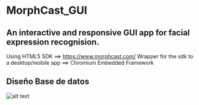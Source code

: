 # MorphCast_GUI
## An interactive and responsive GUI app for facial expression recognision.

Using HTML5 SDK ==> https://www.morphcast.com/
Wrapper for the sdk to a desktop/mobile app ==> Chromium Embedded Framework
## Diseño Base de datos
![alt text](https://github.com/DinoThor/MorphCast_GUI/blob/master/databaseDiagram.png?raw=true)
